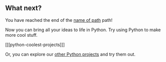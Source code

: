 ## What next?

You have reached the end of the [name of path](https://projects.raspberrypi.org/en/pathways/name-of-path) path!

Now you can bring all your ideas to life in Python. Try using Python to make more cool stuff. 

[[[python-coolest-projects]]]

Or, you can explore our [other Python projects](https://projects.raspberrypi.org/en/projects?software%5B%5D=python&curriculum%5B%5D=%201) and try them out.